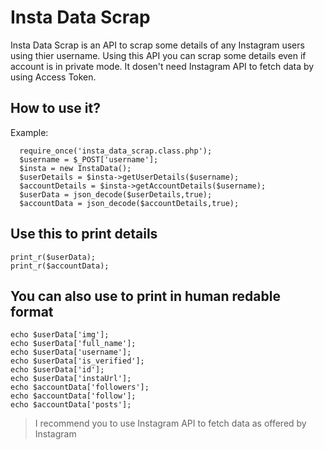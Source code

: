 # Insta Data Scrap
Insta Data Scrap is an API to scrap some details of any Instagram users using thier username. Using this API you can scrap some details even if account is in private mode. It dosen't need Instagram API to fetch data by using Access Token.

## How to use it?
Example: 
```
  require_once('insta_data_scrap.class.php');
  $username = $_POST['username'];
  $insta = new InstaData();
  $userDetails = $insta->getUserDetails($username);
  $accountDetails = $insta->getAccountDetails($username);
  $userData = json_decode($userDetails,true);
  $accountData = json_decode($accountDetails,true);
```
  
## Use this to print details
  ```
  print_r($userData);
  print_r($accountData);
  ```
  
## You can also use to print in human redable format
  ```
  echo $userData['img'];
  echo $userData['full_name'];
  echo $userData['username'];
  echo $userData['is_verified'];
  echo $userData['id'];
  echo $userData['instaUrl'];
  echo $accountData['followers'];
  echo $accountData['follow'];
  echo $accountData['posts'];
  ```
  
> I recommend you to use Instagram API to fetch data as offered by Instagram

